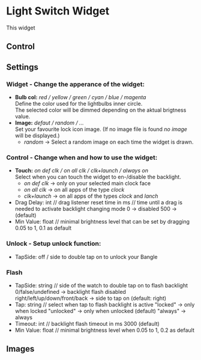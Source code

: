 # Light Switch Widget

This widget

## Control



## Settings

### Widget - Change the apperance of the widget:
* __Bulb col:__  _red / yellow / green / cyan / blue / magenta_  
  Define the color used for the lightbulbs inner circle.  
  The selected color will be dimmed depending on the aktual brigtness value.
* __Image:__ _defaut / random / ..._  
  Set your favourite lock icon image. (If no image file is found _no image_ will be displayed.)
    * _random_ -> Select a random image on each time the widget is drawn.

### Control - Change when and how to use the widget:
* __Touch:__ _on def clk / on all clk / clk+launch / always on_  
  Select when you can touch the widget to en-/disable the backlight.
    * _on def clk_ -> only on your selected main clock face
    * _on all clk_ -> on all apps of the type _clock_
    * _clk+launch_ -> on all apps of the types _clock_ and _lanch_
* Drag Delay: int // drag listener reset time in ms
      // time until a drag is needed to activate backlight changing mode
      0   -> disabled
      500 -> (default)
* Min Value: float // minimal brightness level that can be set by dragging
      0.05 to 1, 0.1 as default

### Unlock - Setup unlock function:
* TapSide: off / side to double tap on to unlock your Bangle

### Flash

* TapSide: string // side of the watch to double tap on to flash backlight
      0/false/undefined             -> backlight flash disabled
      right/left/up/down/front/back -> side to tap on (default: right)
* Tap: string // select when tap to flash backlight is active
      "locked"   -> only when locked
      "unlocked" -> only when unlocked (default)
      "always"   -> always
 * Timeout: int // backlight flash timeout in ms
      3000 (default)
 * Min Value: float // minimal brightness level when 
      0.05 to 1, 0.2 as default


## Images
